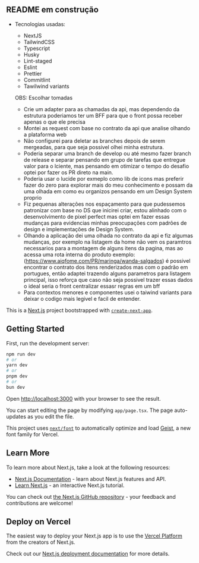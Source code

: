 ## README em construção

- Tecnologias usadas:
  - NextJS
  - TailwindCSS
  - Typescript
  - Husky
  - Lint-staged
  - Eslint
  - Prettier
  - Commitlint
  - Tawilwind variants



  OBS: Escolhar tomadas
  - Crie um adapter para as chamadas da api, mas dependendo da estrutura poderiamos ter um BFF para que o front possa receber apenas o que ele precisa
  - Montei as request com base no contrato da api que analise olhando a plataforma web
  - Não configurei para deletar as branches depois de serem mergeadas, para que seja possivel olhei minha estrutura.
  - Poderia separar uma branch de develop ou até mesmo fazer branch de release e separar pensando em grupo de tarefas que entregue valor para o lciente, mas pensando em otimizar o tempo do desafio optei por fazer os PR direto na main.
  - Poderia usar o lucide por exmeplo como lib de icons mas preferir fazer do zero para explorar mais do meu conhecimento e possam da uma olhada em como eu organizos pensando em um Design System proprio
  - Fiz pequenas alterações nos espaçamento para que pudessemos patronizar com base no DS que inicirei criar, estou alinhado com o desenvolvimento de pixel perfect mas optei em fazer essas mudanças para evidencias minhas preocupações com padrões de design e implementações de Design System.
  - Olhando a aplicação dei uma olhada no contrato da api e fiz algumas mudanças, por exemplo na listagem da home não vem os paramtros necessarios para a montagem de alguns itens da pagina, mas ao acessa uma rota interna do produto exemplo: (https://www.aiqfome.com/PR/maringa/wanda-salgados) é possivel encontrar o contrato dos itens renderizados mas com o padrão em portugues, então adaptei trazendo alguns parametros para listagem principal, isso reforça que caso não seja possivel trazer essas dados o ideal seria o front centralizar essasr regras em um bff
  - Para contextos menores e componentes usei o taiwind variants para deixar o codigo mais legivel e facil de entender.

This is a [Next.js](https://nextjs.org) project bootstrapped with [`create-next-app`](https://nextjs.org/docs/app/api-reference/cli/create-next-app).

## Getting Started

First, run the development server:

```bash
npm run dev
# or
yarn dev
# or
pnpm dev
# or
bun dev
```

Open [http://localhost:3000](http://localhost:3000) with your browser to see the result.

You can start editing the page by modifying `app/page.tsx`. The page auto-updates as you edit the file.

This project uses [`next/font`](https://nextjs.org/docs/app/building-your-application/optimizing/fonts) to automatically optimize and load [Geist](https://vercel.com/font), a new font family for Vercel.

## Learn More

To learn more about Next.js, take a look at the following resources:

- [Next.js Documentation](https://nextjs.org/docs) - learn about Next.js features and API.
- [Learn Next.js](https://nextjs.org/learn) - an interactive Next.js tutorial.

You can check out [the Next.js GitHub repository](https://github.com/vercel/next.js) - your feedback and contributions are welcome!

## Deploy on Vercel

The easiest way to deploy your Next.js app is to use the [Vercel Platform](https://vercel.com/new?utm_medium=default-template&filter=next.js&utm_source=create-next-app&utm_campaign=create-next-app-readme) from the creators of Next.js.

Check out our [Next.js deployment documentation](https://nextjs.org/docs/app/building-your-application/deploying) for more details.
